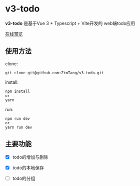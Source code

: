 # v3-todo

**v3-todo** 是基于Vue 3 + Typescript + Vite开发的 web端todo应用

[在线预览](http://139.196.47.8:7777/)

## 使用方法

clone:

```shell
git clone git@github.com:ZimTang/v3-todo.git
```

install:

```shell
npm install
or
yarn
```

run:

```shell
npm run dev
or
yarn run dev
```

## 主要功能

- [x] todo的增加与删除
- [x] todo的本地保存
- [ ] todo的分组

